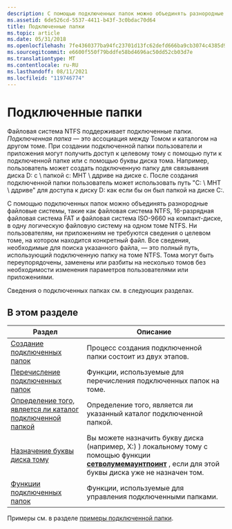 ```yaml
---
description: С помощью подключенных папок можно объединять разнородные файловые системы, такие как файловая система NTFS, 16-разрядная файловая система FAT и файловая система ISO-9660 на компакт-диске, в одну логическую файловую систему на одном томе NTFS.
ms.assetid: 6de526cd-5537-4411-b43f-3c0bdac70d64
title: Подключенные папки
ms.topic: article
ms.date: 05/31/2018
ms.openlocfilehash: 7fe4360377ba94fc23701d13fc62defd666ba9cb3074c4385d98ea87a9354200
ms.sourcegitcommit: e6600f550f79bddfe58bd4696ac50dd52cb03d7e
ms.translationtype: MT
ms.contentlocale: ru-RU
ms.lasthandoff: 08/11/2021
ms.locfileid: "119746774"
---
```

# <a name="mounted-folders"></a>Подключенные папки

Файловая система NTFS поддерживает подключенные папки. *Подключенная папка* — это ассоциация между Томом и каталогом на другом томе. При создании подключенной папки пользователи и приложения могут получить доступ к целевому тому с помощью пути к подключенной папке или с помощью буквы диска тома. Например, пользователь может создать подключенную папку для связывания диска D: с \\ папкой c: МНТ \\ ддриве на диске c. После создания подключенной папки пользователь может использовать путь "C: \\ МНТ \\ ддриве" для доступа к диску D: как если бы он был папкой на диске C:.

С помощью подключенных папок можно объединять разнородные файловые системы, такие как файловая система NTFS, 16-разрядная файловая система FAT и файловая система ISO-9660 на компакт-диске, в одну логическую файловую систему на одном томе NTFS. Ни пользователям, ни приложениям не требуются сведения о целевом томе, на котором находится конкретный файл. Все сведения, необходимые для поиска указанного файла, — это полный путь, использующий подключенную папку на томе NTFS. Тома могут быть переупорядочены, заменены или разбиты на несколько томов без необходимости изменения параметров пользователями или приложениями.

Сведения о подключенных папках см. в следующих разделах.

## <a name="in-this-section"></a>В этом разделе



| Раздел                                                                                                                         | Описание                                                                                                                                                                                                                 |
|-------------------------------------------------------------------------------------------------------------------------------|-----------------------------------------------------------------------------------------------------------------------------------------------------------------------------------------------------------------------------|
| [Создание подключенных папок](mounting-and-dismounting-a-volume.md)<br/>                                                  | Процесс создания подключенной папки состоит из двух этапов.<br/>                                                                                                                                                                 |
| [Перечисление подключенных папок](enumerating-volume-mount-points.md)<br/>                                                 | Функции, используемые для перечисления подключенных папок на томе.<br/>                                                                                                                                                       |
| [Определение того, является ли каталог подключенной папкой](determining-whether-a-directory-is-a-volume-mount-point.md)<br/> | Определение того, является ли указанный каталог подключенной папкой.<br/>                                                                                                                                              |
| [Назначение буквы диска тому](assigning-a-drive-letter-to-a-volume.md)<br/>                                   | Вы можете назначить букву диска (например, X:) \) локальному тому с помощью функции [**сетволумемаунтпоинт**](/windows/desktop/api/WinBase/nf-winbase-setvolumemountpointa) , если для этой буквы диска уже не назначен том.<br/> |
| [Функции подключенных папок](volume-mount-point-functions.md)<br/>                                                       | Функции, используемые для управления подключенными папками.<br/>                                                                                                                                                                        |



 

Примеры см. в разделе [примеры подключенной папки](volume-mount-point-examples.md).

 

 




